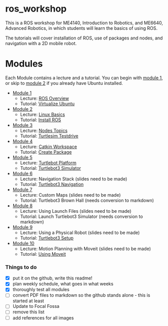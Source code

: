 # ros_workshop
This is a ROS workshop for ME4140, Introduction to Robotics, and ME6640, Advanced Robotics, in which students will learn the basics of using ROS.

The tutorials will cover installation of ROS, use of packages and nodes, and navigation with a 2D mobile robot. 

# Modules 

Each Module contains a lecture and a tutorial. You can begin with [module 1](module1/), or skip to [module 2](module2/) if you already have Ubuntu installed.

- [Module 1](module1/) 
  - Lecture: [ROS Overview](module1/lecture1_ros_overview/lecture1_ros_overview.pdf)
  - Tutorial: [Virtualize Ubuntu](module1/tutorial1_virtualize_ubuntu/tutorial1_virtualize_ubuntu.md)
- [Module 2](module2/) 
  - Lecture: [Linux Basics](module2/lecture2_linux_basics/lecture2_linux_basics.pdf)
  - Tutorial: [Install ROS](module2/tutorial2_install_ros/tutorial2_install_ros.md)
- [Module 3](module3/) 
  - Lecture: [Nodes Topics](module3/lecture3_nodes_topics/lecture3_nodes_topics.pdf)
  - Tutorial: [Turtlesim Testdrive](module3/tutorial3_turtlesim_testdrive/tutorial3_turtlesim_testdrive.md)
- [Module 4](module4/) 
  - Lecture: [Catkin Workspace](module4/lecture4_catkin_workspace/module4_catkin_workspace.pdf)
  - Tutorial: [Create Package](module4/tutorial4_create_package/tutorial4_create_package.md)
- [Module 5](module5/) 
  - Lecture: [Turtlebot Platform](module5/lecture5_turtlebot_platform/lecture5_turtlebot_platform.pdf)
  - Tutorial: [Turtlebot3 Simulator](module5/tutorial5_turtlebot3_simulator/tutorial5_turtlebot3_simulator.md) 
- [Module 6](module6/) 
  - Lecture: Navigation Stack (slides need to be made)
  - Tutorial: [Turtlebot3 Navigation](module6/tutorial6_turtlebot3_navigation/tutorial6_turtlebot3_navigation.md)
- [Module 7](module7/) 
  - Lecture: Custom Maps (slides need to be made)
  - Tutorial: Turtlebot3 Brown Hall (needs conversion to markdown)
- [Module 8](module8/) 
  - Lecture: Using Launch Files (slides need to be made)
  - Tutorial: Launch Turtlebot3 Simulator (needs conversion to markdown)
- [Module 9](module9/) 
  - Lecture: Using a Physical Robot (slides need to be made)
  - Tutorial: [Turtlebot3 Setup](https://github.com/thillRobot/turtlebot3_setup/blob/master/README.md)
- [Module 10](module10/) 
  - Lecture: Motion Planning with Moveit (slides need to be made)
  - Tutorial: [Using Moveit](https://github.com/thillRobot/ros_workshop/blob/melodic/module10/tutorial10_using_moveit/tutorial10_using_moveit.md)



### Things to do

- [x] put it on the github, write this readme!
- [x] plan weekly schedule, what goes in what weeks
- [x] thoroughly test all modules
- [ ] convert PDF files to markdown so the github stands alone - this is started at least	
- [ ] Update to Focal Fossa
- [ ] remove this list
- [ ] add references for all images

